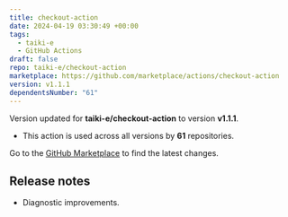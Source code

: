 ```yaml
---
title: checkout-action
date: 2024-04-19 03:30:49 +00:00
tags:
  - taiki-e
  - GitHub Actions
draft: false
repo: taiki-e/checkout-action
marketplace: https://github.com/marketplace/actions/checkout-action
version: v1.1.1
dependentsNumber: "61"
---
```



Version updated for **taiki-e/checkout-action** to version **v1.1.1**.
- This action is used across all versions by **61** repositories.

Go to the [GitHub Marketplace](https://github.com/marketplace/actions/checkout-action) to find the latest changes.

## Release notes

- Diagnostic improvements.
